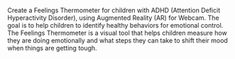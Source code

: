 Create a Feelings Thermometer for children with ADHD (Attention Deficit Hyperactivity Disorder), using Augmented Reality (AR) for Webcam. The goal is to help children to identify healthy behaviors for emotional control. The Feelings Thermometer is a visual tool that helps children measure how they are doing emotionally and what steps they can take to shift their mood when things are getting tough.

